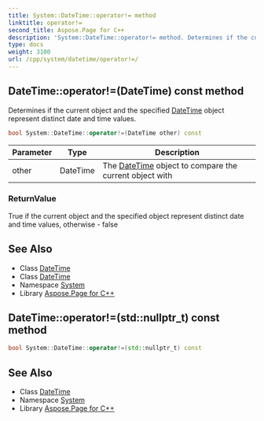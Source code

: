 ```yaml
---
title: System::DateTime::operator!= method
linktitle: operator!=
second_title: Aspose.Page for C++
description: 'System::DateTime::operator!= method. Determines if the current object and the specified DateTime object represent distinct date and time values in C++.'
type: docs
weight: 3100
url: /cpp/system/datetime/operator!=/
---
```

## DateTime::operator!=(DateTime) const method


Determines if the current object and the specified [DateTime](../) object represent distinct date and time values.

```cpp
bool System::DateTime::operator!=(DateTime other) const
```


| Parameter | Type | Description |
| --- | --- | --- |
| other | DateTime | The [DateTime](../) object to compare the current object with |

### ReturnValue

True if the current object and the specified object represent distinct date and time values, otherwise - false

## See Also

* Class [DateTime](../)
* Class [DateTime](../)
* Namespace [System](../../)
* Library [Aspose.Page for C++](../../../)
## DateTime::operator!=(std::nullptr_t) const method




```cpp
bool System::DateTime::operator!=(std::nullptr_t) const
```

## See Also

* Class [DateTime](../)
* Namespace [System](../../)
* Library [Aspose.Page for C++](../../../)
